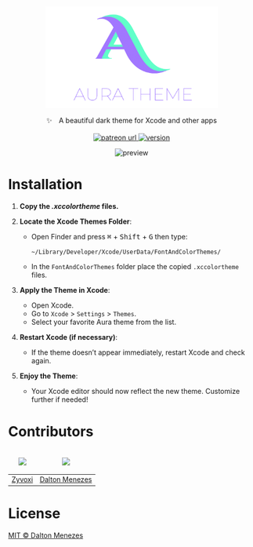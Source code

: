 <p align="center">
  <img src="https://github.com/daltonmenezes/assets/blob/master/images/aura-theme/new-heading.png?raw=true" alt="Aura Theme" width="70%" />
</p>

<p align="center">
✨ A beautiful dark theme for Xcode and other apps
  <br><br>

  <!-- Patreon -->
  <a href="https://www.patreon.com/daltonmenezes">
    <img alt="patreon url" src="https://img.shields.io/badge/support%20on-patreon-1C1E26?style=for-the-badge&labelColor=1C1E26&color=61ffca">
  </a>

  <!-- version -->
  <a href="#">
    <img alt="version" src="https://img.shields.io/badge/version%20-v1.0.0-1C1E26?style=for-the-badge&labelColor=1C1E26&color=61ffca">
  </a>
</p>

<p align="center">
  <img alt="preview" src="https://github.com/daltonmenezes/assets/blob/master/images/aura-theme/aura-xcode-preview.png?raw=true" />
</p>


# Installation

1. **Copy the *.xccolortheme* files.**

2. **Locate the Xcode Themes Folder**:
   - Open Finder and press <kbd>⌘</kbd> + <kbd>Shift</kbd> + <kbd>G</kbd> then type:
     ```bash
     ~/Library/Developer/Xcode/UserData/FontAndColorThemes/
     ```
   - In the `FontAndColorThemes` folder place the copied `.xccolortheme` files.

4. **Apply the Theme in Xcode**:
   - Open Xcode.
   - Go to `Xcode` > `Settings` > `Themes`.
   - Select your favorite Aura theme from the list.

5. **Restart Xcode (if necessary)**:
   - If the theme doesn’t appear immediately, restart Xcode and check again.

6. **Enjoy the Theme**:
   - Your Xcode editor should now reflect the new theme. Customize further if needed!

# Contributors

<table>
  <thead>
    <tr>
      <td valign="bottom">
        <p align="center">
          <a href="https://github.com/zyvoxi">
            <img src="https://github.com/zyvoxi.png?size=100" align="center" />
          </a>
        </p>
      </td>
      <td valign="bottom"><p align="center">
  <a href="https://github.com/daltonmenezes">
    <img src="https://github.com/daltonmenezes.png?size=100" align="center" />
  </a>
</p></td>
    </tr>
  </thead>

  <tbody>
    <tr>
      <td>
        <a href="https://github.com/zyvoxi">Zyvoxi</a>
      </td>
      <td><a href="https://github.com/daltonmenezes">Dalton Menezes</a></td>
    </tr>
  </tbody>
</table>

# License
[MIT © Dalton Menezes](https://github.com/daltonmenezes/aura-theme/blob/main/LICENSE)

